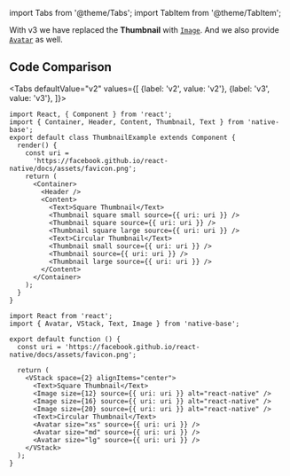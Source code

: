 import Tabs from '@theme/Tabs';
import TabItem from '@theme/TabItem';

With v3 we have replaced the **Thumbnail** with [`Image`](image.md). And we also provide [`Avatar`](avatar.md) as well.

## Code Comparison

<Tabs
defaultValue="v2"
values={[
{label: 'v2', value: 'v2'},
{label: 'v3', value: 'v3'},
]}>
<TabItem value="v2">

```tsx
import React, { Component } from 'react';
import { Container, Header, Content, Thumbnail, Text } from 'native-base';
export default class ThumbnailExample extends Component {
  render() {
    const uri =
      'https://facebook.github.io/react-native/docs/assets/favicon.png';
    return (
      <Container>
        <Header />
        <Content>
          <Text>Square Thumbnail</Text>
          <Thumbnail square small source={{ uri: uri }} />
          <Thumbnail square source={{ uri: uri }} />
          <Thumbnail square large source={{ uri: uri }} />
          <Text>Circular Thumbnail</Text>
          <Thumbnail small source={{ uri: uri }} />
          <Thumbnail source={{ uri: uri }} />
          <Thumbnail large source={{ uri: uri }} />
        </Content>
      </Container>
    );
  }
}
```

</TabItem>
<TabItem value="v3">

```tsx
import React from 'react';
import { Avatar, VStack, Text, Image } from 'native-base';

export default function () {
  const uri = 'https://facebook.github.io/react-native/docs/assets/favicon.png';

  return (
    <VStack space={2} alignItems="center">
      <Text>Square Thumbnail</Text>
      <Image size={12} source={{ uri: uri }} alt="react-native" />
      <Image size={16} source={{ uri: uri }} alt="react-native" />
      <Image size={20} source={{ uri: uri }} alt="react-native" />
      <Text>Circular Thumbnail</Text>
      <Avatar size="xs" source={{ uri: uri }} />
      <Avatar size="md" source={{ uri: uri }} />
      <Avatar size="lg" source={{ uri: uri }} />
    </VStack>
  );
}
```

</TabItem>
</Tabs>
